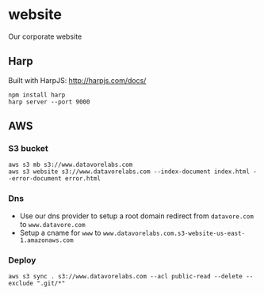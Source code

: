# website
Our corporate website


## Harp

Built with HarpJS: http://harpjs.com/docs/
```
npm install harp
harp server --port 9000
```

## AWS

### S3 bucket
```
aws s3 mb s3://www.datavorelabs.com
aws s3 website s3://www.datavorelabs.com --index-document index.html --error-document error.html
```

### Dns
+ Use our dns provider to setup a root domain redirect from `datavore.com` to `www.datavore.com` 
+ Setup a cname for `www` to `www.datavorelabs.com.s3-website-us-east-1.amazonaws.com`

### Deploy
```
aws s3 sync . s3://www.datavorelabs.com --acl public-read --delete --exclude ".git/*"
```
